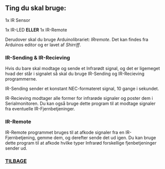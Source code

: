 ## Ting du skal bruge:

1x IR Sensor

1x IR-LED **ELLER** 1x IR-Remote

Derudover skal du bruge Arduinolibrariet: *IRremote*. Det kan findes fra Arduinos editor og er lavet af *Shirriff*.


### IR-Sending & IR-Recieving

Hvis du bare skal modtage og sende et Infrarødt signal, og det er ligemeget hvad der står i signalet så skal du bruge IR-Sending og IR-Recieving programmerne. 

IR-Sending sender et konstant NEC-formateret signal, 10 gange i sekundet.

IR-Recieving modtager alle former for infrarøde signaler og poster dem i Serialmonitoren. Du kan også bruge dette program til at modtage signaler fra eventuelle IR-Fjernbetjeninger.


### IR-Remote

IR-Remote programmet bruges til at afkode signaler fra en IR-Fjernbetjening, gemme dem, og derefter sende det ud igen. Du kan bruge dette program til at afkode hvilke typer Infrarød forskellige fjenbetjeninger sender ud.


### [TILBAGE](README.md)
